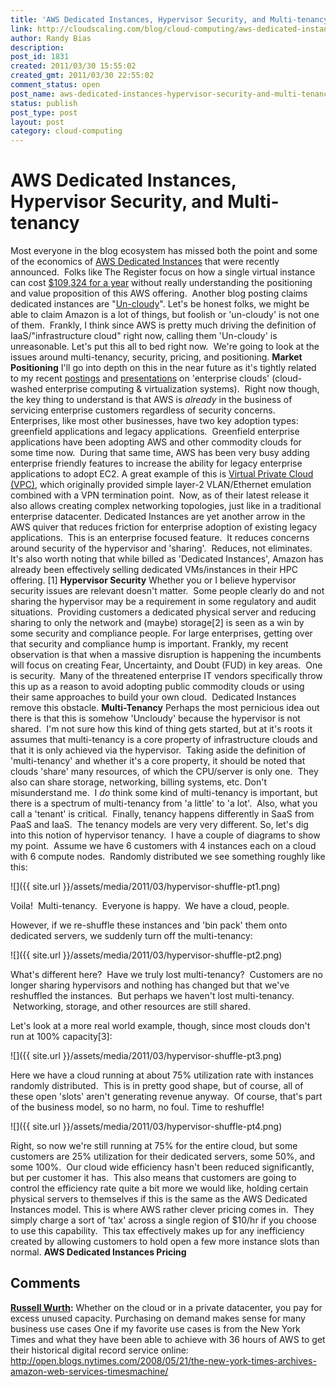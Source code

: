 ```yaml
---
title: 'AWS Dedicated Instances, Hypervisor Security, and Multi-tenancy'
link: http://cloudscaling.com/blog/cloud-computing/aws-dedicated-instances-hypervisor-security-and-multi-tenancy/
author: Randy Bias
description: 
post_id: 1831
created: 2011/03/30 15:55:02
created_gmt: 2011/03/30 22:55:02
comment_status: open
post_name: aws-dedicated-instances-hypervisor-security-and-multi-tenancy
status: publish
post_type: post
layout: post
category: cloud-computing
---
```


# AWS Dedicated Instances, Hypervisor Security, and Multi-tenancy

Most everyone in the blog ecosystem has missed both the point and some of the economics of [AWS Dedicated Instances](http://aws.amazon.com/dedicated-instances/) that were recently announced.  Folks like The Register focus on how a single virtual instance can cost [$109,324 for a year](http://www.theregister.co.uk/2011/03/29/amazon_dedicated_ec2_instances/) without really understanding the positioning and value proposition of this AWS offering.  Another blog posting claims dedicated instances are "[Un-cloudy](http://www.readwriteweb.com/cloud/2011/03/amazon-web-services-adds-an-un.php)". Let's be honest folks, we might be able to claim Amazon is a lot of things, but foolish or 'un-cloudy' is not one of them.  Frankly, I think since AWS is pretty much driving the definition of IaaS/"infrastructure cloud" right now, calling them 'Un-cloudy' is unreasonable. Let's put this all to bed right now.  We're going to look at the issues around multi-tenancy, security, pricing, and positioning.  **Market Positioning** I'll go into depth on this in the near future as it's tightly related to my recent [postings](/blog/cloud-computing/cloud-connect-2011-wrap-up) and [presentations](http://www.slideshare.net/randybias/enterprise-cloud-myths) on 'enterprise clouds' (cloud-washed enterprise computing & virtualization systems).  Right now though, the key thing to understand is that AWS is *already* in the business of servicing enterprise customers regardless of security concerns. Enterprises, like most other businesses, have two key adoption types: greenfield applications and legacy applications.  Greenfield enterprise applications have been adopting AWS and other commodity clouds for some time now.  During that same time, AWS has been very busy adding enterprise friendly features to increase the ability for legacy enterprise applications to adopt EC2. A great example of this is [Virtual Private Cloud (VPC)](http://aws.amazon.com/vpc/), which originally provided simple layer-2 VLAN/Ethernet emulation combined with a VPN termination point.  Now, as of their latest release it also allows creating complex networking topologies, just like in a traditional enterprise datacenter. Dedicated Instances are yet another arrow in the AWS quiver that reduces friction for enterprise adoption of existing legacy applications.  This is an enterprise focused feature.  It reduces concerns around security of the hypervisor and 'sharing'.  Reduces, not eliminates. It's also worth noting that while billed as 'Dedicated Instances', Amazon has already been effectively selling dedicated VMs/instances in their HPC offering. [1] **Hypervisor Security** Whether you or I believe hypervisor security issues are relevant doesn't matter.  Some people clearly do and not sharing the hypervisor may be a requirement in some regulatory and audit situations.  Providing customers a dedicated physical server and reducing sharing to only the network and (maybe) storage[2] is seen as a win by some security and compliance people. For large enterprises, getting over that security and compliance hump is important. Frankly, my recent observation is that when a massive disruption is happening the incumbents will focus on creating Fear, Uncertainty, and Doubt (FUD) in key areas.  One is security.  Many of the threatened enterprise IT vendors specifically throw this up as a reason to avoid adopting public commodity clouds or using their same approaches to build your own cloud.  Dedicated Instances remove this obstacle. **Multi-Tenancy** Perhaps the most pernicious idea out there is that this is somehow 'Uncloudy' because the hypervisor is not shared.  I'm not sure how this kind of thing gets started, but at it's roots it assumes that multi-tenancy is a core property of infrastructure clouds and that it is only achieved via the hypervisor.  Taking aside the definition of 'multi-tenancy' and whether it's a core property, it should be noted that clouds 'share' many resources, of which the CPU/server is only one.  They also can share storage, networking, billing systems, etc. Don't misunderstand me.  I *do* think some kind of multi-tenancy is important, but there is a spectrum of multi-tenancy from 'a little' to 'a lot'.  Also, what you call a 'tenant' is critical.  Finally, tenancy happens differently in SaaS from PaaS and IaaS.  The tenancy models are very very different. So, let's dig into this notion of hypervisor tenancy.  I have a couple of diagrams to show my point.  Assume we have 6 customers with 4 instances each on a cloud with 6 compute nodes.  Randomly distributed we see something roughly like this: 

![]({{ site.url }}/assets/media/2011/03/hypervisor-shuffle-pt1.png)

Voila!  Multi-tenancy.  Everyone is happy.  We have a cloud, people.

However, if we re-shuffle these instances and 'bin pack' them onto dedicated servers, we suddenly turn off the multi-tenancy:

![]({{ site.url }}/assets/media/2011/03/hypervisor-shuffle-pt2.png)

What's different here?  Have we truly lost multi-tenancy?  Customers are no longer sharing hypervisors and nothing has changed but that we've reshuffled the instances.  But perhaps we haven't lost multi-tenancy.  Networking, storage, and other resources are still shared.

Let's look at a more real world example, though, since most clouds don't run at 100% capacity[3]:

![]({{ site.url }}/assets/media/2011/03/hypervisor-shuffle-pt3.png)

Here we have a cloud running at about 75% utilization rate with instances randomly distributed.  This is in pretty good shape, but of course, all of these open 'slots' aren't generating revenue anyway.  Of course, that's part of the business model, so no harm, no foul. Time to reshuffle! 

![]({{ site.url }}/assets/media/2011/03/hypervisor-shuffle-pt4.png)

Right, so now we're still running at 75% for the entire cloud, but some customers are 25% utilization for their dedicated servers, some 50%, and some 100%.  Our cloud wide efficiency hasn't been reduced significantly, but per customer it has.  This also means that customers are going to control the efficiency rate quite a bit more we would like, holding certain physical servers to themselves if this is the same as the AWS Dedicated Instances model. This is where AWS rather clever pricing comes in.  They simply charge a sort of 'tax' across a single region of $10/hr if you choose to use this capability.  This tax effectively makes up for any inefficiency created by allowing customers to hold open a few more instance slots than normal. **AWS Dedicated Instances Pricing**

## Comments

**[Russell Wurth](#3026 "2011-04-03 09:48:00"):** Whether on the cloud or in a private datacenter, you pay for excess unused capacity. Purchasing on demand makes sense for many business use cases One if my favorite use cases is from the New York Times and what they have been able to achieve with 36 hours of AWS to get their historical digital record service online: http://open.blogs.nytimes.com/2008/05/21/the-new-york-times-archives-amazon-web-services-timesmachine/

